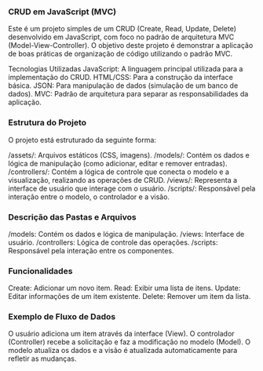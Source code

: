 ### CRUD em JavaScript (MVC)
Este é um projeto simples de um CRUD (Create, Read, Update, Delete) desenvolvido em JavaScript, com foco no padrão de arquitetura MVC (Model-View-Controller). O objetivo deste projeto é demonstrar a aplicação de boas práticas de organização de código utilizando o padrão MVC.

Tecnologias Utilizadas
JavaScript: A linguagem principal utilizada para a implementação do CRUD.
HTML/CSS: Para a construção da interface básica.
JSON: Para manipulação de dados (simulação de um banco de dados).
MVC: Padrão de arquitetura para separar as responsabilidades da aplicação.


### Estrutura do Projeto

O projeto está estruturado da seguinte forma:

/assets/: Arquivos estáticos (CSS, imagens).
/models/: Contém os dados e lógica de manipulação (como adicionar, editar e remover entradas).
/controllers/: Contém a lógica de controle que conecta o modelo e a visualização, realizando as operações de CRUD.
/views/: Representa a interface de usuário que interage com o usuário.
/scripts/: Responsável pela interação entre o modelo, o controlador e a visão.

### Descrição das Pastas e Arquivos
/models: Contém os dados e lógica de manipulação.
/views: Interface de usuário.
/controllers: Lógica de controle das operações.
/scripts: Responsável pela interação entre os componentes.

### Funcionalidades

Create: Adicionar um novo item.
Read: Exibir uma lista de itens.
Update: Editar informações de um item existente.
Delete: Remover um item da lista.

### Exemplo de Fluxo de Dados

O usuário adiciona um item através da interface (View).
O controlador (Controller) recebe a solicitação e faz a modificação no modelo (Model).
O modelo atualiza os dados e a visão é atualizada automaticamente para refletir as mudanças.
